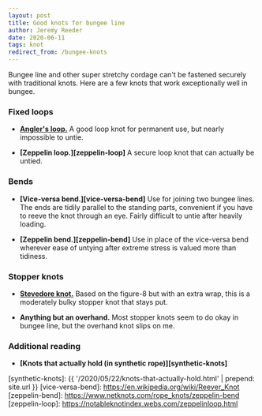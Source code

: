 ```yaml
---
layout: post
title: Good knots for bungee line
author: Jeremy Reeder
date: 2020-06-11
tags: knot
redirect_from: /bungee-knots
---
```


Bungee line and other super stretchy cordage can't be fastened securely with
traditional knots. Here are a few knots that work exceptionally well in
bungee.

### Fixed loops

- **[Angler's loop.][anglers-loop]**
A good loop knot for permanent use, but nearly impossible to untie.

- **[Zeppelin loop.][zeppelin-loop]**
A secure loop knot that can actually be untied.


### Bends

- **[Vice-versa bend.][vice-versa-bend]**
Use for joining two bungee lines. The ends are tidily parallel to the standing
parts, convenient if you have to reeve the knot through an eye. Fairly
difficult to untie after heavily loading.

- **[Zeppelin bend.][zeppelin-bend]**
Use in place of the vice-versa bend wherever ease of untying after extreme
stress is valued more than tidiness.


### Stopper knots

- **[Stevedore knot.][stevedore-knot]**
Based on the figure-8 but with an extra wrap, this is a moderately bulky
stopper knot that stays put.

- **Anything but an overhand.**
Most stopper knots seem to do okay in bungee line, but the overhand knot slips
on me.

### Additional reading
- **[Knots that actually hold (in synthetic rope)][synthetic-knots]**


[anglers-loop]:    https://en.wikipedia.org/wiki/Angler's_loop
[stevedore-knot]:  https://www.netknots.com/rope_knots/stevedore-stopper-knot
[synthetic-knots]: {{ '/2020/05/22/knots-that-actually-hold.html' | prepend: site.url }}
[vice-versa-bend]: https://en.wikipedia.org/wiki/Reever_Knot
[zeppelin-bend]:   https://www.netknots.com/rope_knots/zeppelin-bend
[zeppelin-loop]:   https://notableknotindex.webs.com/zeppelinloop.html
